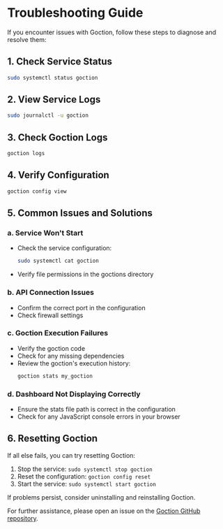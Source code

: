 # Troubleshooting Guide

If you encounter issues with Goction, follow these steps to diagnose and resolve them:

## 1. Check Service Status

```bash
sudo systemctl status goction
```

## 2. View Service Logs

```bash
sudo journalctl -u goction
```

## 3. Check Goction Logs

```bash
goction logs
```

## 4. Verify Configuration

```bash
goction config view
```

## 5. Common Issues and Solutions

### a. Service Won't Start

- Check the service configuration:
  ```bash
  sudo systemctl cat goction
  ```
- Verify file permissions in the goctions directory

### b. API Connection Issues

- Confirm the correct port in the configuration
- Check firewall settings

### c. Goction Execution Failures

- Verify the goction code
- Check for any missing dependencies
- Review the goction's execution history:
  ```bash
  goction stats my_goction
  ```

### d. Dashboard Not Displaying Correctly

- Ensure the stats file path is correct in the configuration
- Check for any JavaScript console errors in your browser

## 6. Resetting Goction

If all else fails, you can try resetting Goction:

1. Stop the service: `sudo systemctl stop goction`
2. Reset the configuration: `goction config reset`
3. Start the service: `sudo systemctl start goction`

If problems persist, consider uninstalling and reinstalling Goction.

For further assistance, please open an issue on the [Goction GitHub repository](https://github.com/goction/goction/issues).

<FeedbackComponent/>
